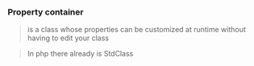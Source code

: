### Property container
> is a class whose properties can be customized at runtime without having to edit your class

> In php there already is StdClass